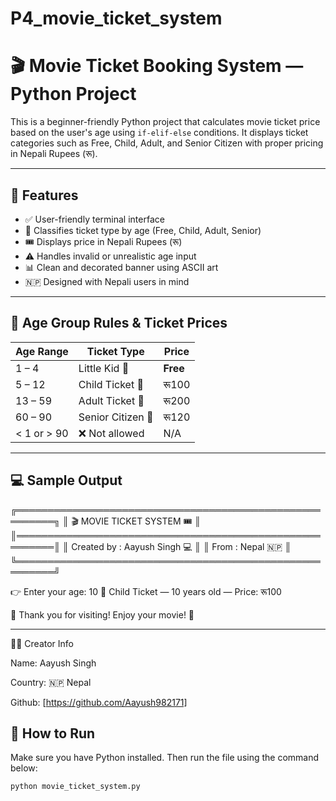 # P4_movie_ticket_system

# 🎬 Movie Ticket Booking System — Python Project

This is a beginner-friendly Python project that calculates movie ticket price based on the user's age using `if-elif-else` conditions. It displays ticket categories such as Free, Child, Adult, and Senior Citizen with proper pricing in Nepali Rupees (रू).

---

## 📌 Features

- ✅ User-friendly terminal interface
- 🧒 Classifies ticket type by age (Free, Child, Adult, Senior)
- 🎟️ Displays price in Nepali Rupees (रू)
- ⚠️ Handles invalid or unrealistic age input
- 📊 Clean and decorated banner using ASCII art
- 🇳🇵 Designed with Nepali users in mind

---

## 🧠 Age Group Rules & Ticket Prices

| Age Range        | Ticket Type           | Price      |
|------------------|-----------------------|------------|
| 1 – 4            | Little Kid 👶         | **Free**   |
| 5 – 12           | Child Ticket 🧒        | रू100       |
| 13 – 59          | Adult Ticket 🧑        | रू200       |
| 60 – 90          | Senior Citizen 👴      | रू120       |
| < 1 or > 90      | ❌ Not allowed         | N/A         |

---

## 💻 Sample Output

╔════════════════════════════════════════════════════════╗ ║               🎬 MOVIE TICKET SYSTEM 🎟️              ║ ║════════════════════════════════════════════════════════║ ║           Created by : Aayush Singh 💻                ║ ║                 From : Nepal 🇳🇵                      ║ ╚════════════════════════════════════════════════════════╝

👉 Enter your age: 10 🎫 Child Ticket — 10 years old — Price: रू100

🎉 Thank you for visiting! Enjoy your movie! 🍿

---
🧑‍💻 Creator Info

Name: Aayush Singh

Country: 🇳🇵 Nepal

Github: [https://github.com/Aayush982171]

## 🔧 How to Run

Make sure you have Python installed. Then run the file using the command below:

```bash
python movie_ticket_system.py





